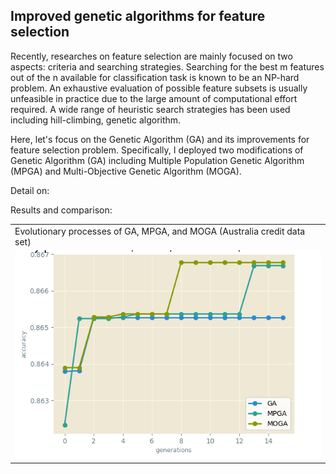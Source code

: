 ## Improved genetic algorithms for feature selection

Recently, researches on feature selection are mainly focused on two aspects: criteria and searching strategies. Searching for the best m features out of the n available for classification task is known to be an NP-hard problem. An exhaustive evaluation of possible feature subsets is usually unfeasible in practice due to the large amount of computational effort required. A wide range of heuristic search strategies has been used including hill-climbing, genetic algorithm.

Here, let's focus on the Genetic Algorithm (GA) and its improvements for feature selection problem. Specifically, I deployed two modifications of Genetic Algorithm (GA) including Multiple Population Genetic Algorithm (MPGA) and Multi-Objective Genetic Algorithm (MOGA).

Detail on:

Results and comparison:
<table>
  <tr>
    <td> Evolutionary processes of GA, MPGA, and MOGA (Australia credit data set)
  </tr>
  
  <tr>
    <td> <img src="images/Figure_1.png" alt = "1">
  </tr>
</table>
